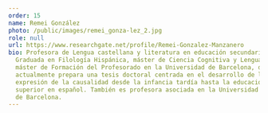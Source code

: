 ```yaml
---
order: 15
name: Remei González
photo: /public/images/remei_gonza-lez_2.jpg
role: null
url: https://www.researchgate.net/profile/Remei-Gonzalez-Manzanero
bio: Profesora de Lengua castellana y literatura en educación secundaria.
  Graduada en Filología Hispánica, máster de Ciencia Cognitiva y Lenguaje y
  máster de Formación del Profesorado en la Universidad de Barcelona, donde
  actualmente prepara una tesis doctoral centrada en el desarrollo de la
  expresión de la causalidad desde la infancia tardía hasta la educación
  superior en español. También es profesora asociada en la Universidad Autónoma
  de Barcelona.
---
```


